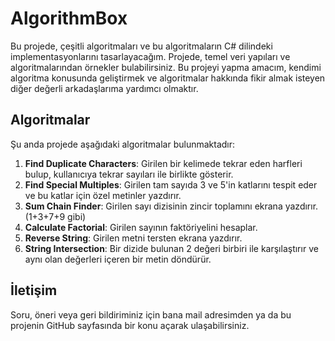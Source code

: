 # AlgorithmBox

Bu projede, çeşitli algoritmaları ve bu algoritmaların C# dilindeki implementasyonlarını tasarlayacağım. Projede, temel veri yapıları ve algoritmalarından örnekler bulabilirsiniz. Bu projeyi yapma amacım, kendimi algoritma konusunda geliştirmek ve algoritmalar hakkında fikir almak isteyen diğer değerli arkadaşlarıma yardımcı olmaktır.

## Algoritmalar

Şu anda projede aşağıdaki algoritmalar bulunmaktadır:

1. **Find Duplicate Characters**: Girilen bir kelimede tekrar eden harfleri bulup, kullanıcıya tekrar sayıları ile birlikte gösterir.
2. **Find Special Multiples**: Girilen tam sayıda 3 ve 5'in katlarını tespit eder ve bu katlar için özel metinler yazdırır.
3. **Sum Chain Finder**: Girilen sayı dizisinin zincir toplamını ekrana yazdırır. (1+3+7+9 gibi)
4. **Calculate Factorial**: Girilen sayının faktöriyelini hesaplar.
5. **Reverse String**: Girilen metni tersten ekrana yazdırır.
6. **String Intersection**: Bir dizide bulunan 2 değeri birbiri ile karşılaştırır ve aynı olan değerleri içeren bir metin döndürür.

## İletişim

Soru, öneri veya geri bildiriminiz için bana mail adresimden ya da bu projenin GitHub sayfasında bir konu açarak ulaşabilirsiniz.

